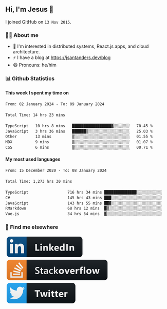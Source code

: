 ## Hi, I'm Jesus 👋

I joined GitHub on `13 Nov 2015`.

<!-- Talking about you -->

### 👨‍💻 About me

- 👦 I'm interested in distributed systems, React.js apps, and cloud architecture.
- ⚡️ I have a blog at <https://jsantanders.dev/blog>
- 😄 Pronouns: he/him

### 📊 Github Statistics

#### This week I spent my time on

<!--START_SECTION:weekly-->

```txt
From: 02 January 2024 - To: 09 January 2024

Total Time: 14 hrs 23 mins

TypeScript   10 hrs 8 mins   █████████████████▓░░░░░░░   70.45 %
JavaScript   3 hrs 36 mins   ██████▒░░░░░░░░░░░░░░░░░░   25.03 %
Other        13 mins         ▒░░░░░░░░░░░░░░░░░░░░░░░░   01.55 %
MDX          9 mins          ▒░░░░░░░░░░░░░░░░░░░░░░░░   01.07 %
CSS          6 mins          ▒░░░░░░░░░░░░░░░░░░░░░░░░   00.71 %
```

<!--END_SECTION:weekly-->

#### My most used languages

<!--START_SECTION:alltime-->

```txt
From: 15 December 2020 - To: 08 January 2024

Total Time: 1,273 hrs 30 mins

TypeScript                 716 hrs 34 mins ██████████████░░░░░░░░░░░   56.27 %
C#                         145 hrs 43 mins ███░░░░░░░░░░░░░░░░░░░░░░   11.44 %
JavaScript                 143 hrs 55 mins ██▓░░░░░░░░░░░░░░░░░░░░░░   11.30 %
RMarkdown                  68 hrs 12 mins  █▒░░░░░░░░░░░░░░░░░░░░░░░   05.36 %
Vue.js                     34 hrs 54 mins  ▓░░░░░░░░░░░░░░░░░░░░░░░░   02.74 %
```

<!--END_SECTION:alltime-->

### 📢 Find me elsewhere

<p>
  <a target="_blank" href="https://linkedin.com/in/jsantanders">
    <img src="https://github.com/jsantanders/jsantanders/blob/master/img/linkedin.svg" alt="LinkedIn" style="vertical-align:top; margin:4px">
  </a>
  
  <a target="_blank" href="https://stackoverflow.com/users/7318331/jesus-santander">
    <img src="https://github.com/jsantanders/jsantanders/blob/master/img/stackoverflow.svg" alt="StackOverflow" style="vertical-align:top; margin:4px">
  </a>
  
  <a target="_blank" href="http://twitter.com/jsantanders">
    <img src="https://github.com/jsantanders/jsantanders/blob/master/img/twitter.svg" alt="Twitter" style="vertical-align:top; margin:4px">
  </a>
</p>
